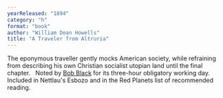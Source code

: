 ```yaml
---
yearReleased: "1894"
category: "h"
format: "book"
author: "William Dean Howells"
title: "A Traveler from Altruria"
---
```

The eponymous traveller gently mocks American society,  while refraining from describing his own Christian socialist utopian land until  the final chapter.
 
Noted by <a href="biblio.htm#Black">Bob Black</a> for its  three-hour obligatory working day. Included in Nettlau's  Esbozo and in the  Red Planets list of recommended  reading.
 